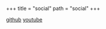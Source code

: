 +++
title = "social"
path = "social"
+++

[github](https://github.com/schphe)
[youtube](https://www.youtube.com/@schphe)
